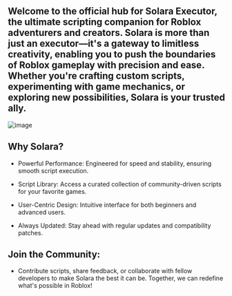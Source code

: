 ## Welcome to the official hub for Solara Executor, the ultimate scripting companion for Roblox adventurers and creators. Solara is more than just an executor—it's a gateway to limitless creativity, enabling you to push the boundaries of Roblox gameplay with precision and ease. Whether you're crafting custom scripts, experimenting with game mechanics, or exploring new possibilities, Solara is your trusted ally.

![image](https://github.com/user-attachments/assets/c1c123c5-7b2c-4085-aa7e-003e617576c3)



## Why Solara?

- Powerful Performance: Engineered for speed and stability, ensuring smooth script execution.

- Script Library: Access a curated collection of community-driven scripts for your favorite games.

- User-Centric Design: Intuitive interface for both beginners and advanced users.

- Always Updated: Stay ahead with regular updates and compatibility patches.


## Join the Community:
- Contribute scripts, share feedback, or collaborate with fellow developers to make Solara the best it can be. Together, we can redefine what's possible in Roblox!
